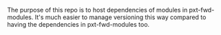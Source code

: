 The purpose of this repo is to host dependencies of modules in pxt-fwd-modules.
It's much easier to manage versioning this way compared to having the dependencies in pxt-fwd-modules too.
